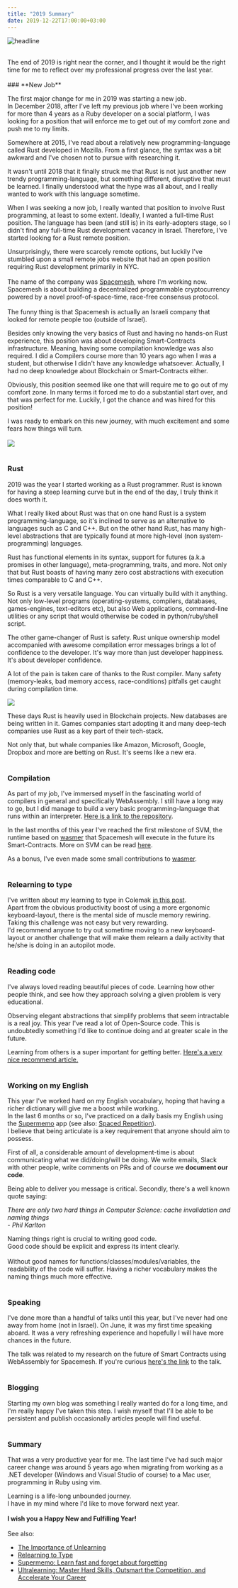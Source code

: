 ```yaml
---
title: "2019 Summary"
date: 2019-12-22T17:00:00+03:00
---
```


![headline][headline]

<br/>
The end of 2019 is right near the corner, and I thought it would be the right time for me to reflect over my professional progress over the last year.
<br/>
<br/>
### **New Job**

The first major change for me in 2019 was starting a new job.
<br/>In December 2018, after I've left my previous job where I've been working for more than 4 years as a Ruby developer on a social platform,
I was looking for a position that will enforce me to get out of my comfort zone and push me to my limits.
<br/>

Somewhere at 2015, I've read about a relatively new programming-language called Rust developed in Mozilla.
From a first glance, the syntax was a bit awkward and I've chosen not to pursue with researching it.

It wasn't until 2018 that it finally struck me that Rust is not just another new trendy programming-language, but something different, disruptive that must be learned.
I finally understood what the hype was all about, and I really wanted to work with this language sometime.

When I was seeking a now job, I really wanted that position to involve Rust programming, at least to some extent.
Ideally, I wanted a full-time Rust position.
The language has been (and still is) in its early-adopters stage,
so I didn't find any full-time Rust development vacancy in Israel.
Therefore, I've started looking for a Rust remote position.

Unsurprisingly, there were scarcely remote options, but luckily I've stumbled upon a small remote jobs website that had an open position requiring Rust development primarily in NYC.
<br/>
<br/>
The name of the company was [Spacemesh][spacemesh], where I'm working now.
Spacemesh is about building a decentralized programmable cryptocurrency powered by a novel proof-of-space-time, race-free consensus protocol.
<br/>
<br/>
The funny thing is that Spacemesh is actually an Israeli company that looked for remote people too (outside of Israel).

Besides only knowing the very basics of Rust and having no hands-on Rust experience, this position was about developing Smart-Contracts infrastructure.
Meaning, having some compilation knowledge was also required. I did a Compilers course more than 10 years ago when I was a student, but otherwise I didn't have any knowledge whatsoever.
Actually, I had no deep knowledge about Blockchain or Smart-Contracts either.

Obviously, this position seemed like one that will require me to go out of my comfort zone.
In many terms it forced me to do a substantial start over, and that was perfect for me.
Luckily, I got the chance and was hired for this position!

I was ready to embark on this new journey, with much excitement and some fears how things will turn.
<br/>
<br/>
<img src="images/comfort-zone-to-danger-zone.png"/>
<br/>
<br/>
### **Rust**

2019 was the year I started working as a Rust programmer. Rust is known for having a steep learning curve but in the end of the day, I truly think it does worth it.

What I really liked about Rust was that on one hand Rust is a system programming-language, so it's inclined to serve as an alternative to languages such as C and C++.
But on the other hand Rust, has many high-level abstractions that are typically found at more high-level (non system-programming) languages.

Rust has functional elements in its syntax, support for futures (a.k.a promises in other language), meta-programming, traits, and more.
Not only that but Rust boasts of having many zero cost abstractions with execution times comparable to C and C++.

So Rust is a very versatile language. You can virtually build with it anything. Not only low-level programs
(operating-systems, compilers, databases, games-engines, text-editors etc), but also Web applications, command-line utilities or any script that would otherwise be coded
in python/ruby/shell script.

The other game-changer of Rust is safety. Rust unique ownership model accompanied with awesome compilation error messages brings a lot of confidence to the developer.
It's way more than just developer happiness. It's about developer confidence.

A lot of the pain is taken care of thanks to the Rust compiler.
Many safety (memory-leaks, bad memory access, race-conditions) pitfalls get caught during compilation time.

<img src="images/rust-charts.png"/>

These days Rust is heavily used in Blockchain projects. New databases are being written in it. Games companies start adopting it and many deep-tech companies
use Rust as a key part of their tech-stack.

Not only that, but whale companies like Amazon, Microsoft, Google, Dropbox and more are betting on Rust. It's seems like a new era.
<br/>
<br/>
### **Compilation**
As part of my job, I've immersed myself in the fascinating world of compilers in general and specifically WebAssembly.
I still have a long way to go, but I did manage to build a very basic programming-language that runs within an interpreter.
[Here is a link to the repository][tytle-repo].

In the last months of this year I've reached the first milestone of SVM, the runtime based on [wasmer][wasmer] that Spacemesh will execute in the future
its Smart-Contracts. More on SVM can be read [here][svm-post].

As a bonus, I've even made some small contributions to [wasmer][wasmer-contrib].
<br/>
<br/>
### **Relearning to type**
I've written about my learning to type in Colemak [in this post][relearning-to-type].
<br/>Apart from the obvious productivity boost of using a more ergonomic keyboard-layout, there is the mental side
of muscle memory rewiring. Taking this challenge was not easy but very rewarding.
<br/>I'd recommend anyone to try out sometime moving to a new keyboard-layout or another challenge
that will make them relearn a daily activity that he/she is doing in an autopilot mode.
<br/>
<br/>
### **Reading code**
I've always loved reading beautiful pieces of code. Learning how other people think, and see how they approach solving a given problem is very educational.

Observing elegant abstractions that simplify problems that seem intractable is a real joy.
This year I've read a lot of Open-Source code. This is undoubtedly something I'd like to continue doing and at greater scale in the future.

Learning from others is a super important for getting better. [Here's a very nice recommend article.][ultralearning-environments]
<br/>
<br/>
### **Working on my English**
This year I've worked hard on my English vocabulary, hoping that having a richer dictionary will give me a boost while working.
<br/>In the last 6 months or so, I've practiced on a daily basis my English using the [Supermemo][supermemo] app (see also: [Spaced Repetition][spaced-repetition]).
<br/>I believe that being articulate is a key requirement that anyone should aim to possess.

First of all, a considerable amount of development-time is about communicating what we did/doing/will be doing.
We write emails, Slack with other people, write comments on PRs and of course we **document our code**.

Being able to deliver you message is critical. Secondly, there's a well known quote saying:

_There are only two hard things in Computer Science: cache invalidation and naming things_
<br/>
_- Phil Karlton_

Naming things right is crucial to writing good code.
<br/>Good code should be explicit and express its intent clearly.
<br/><br/>Without good names for functions/classes/modules/variables, the readability of the code will suffer.
Having a richer vocabulary makes the naming things much more effective.
<br/>
<br/>
### **Speaking**
I've done more than a handful of talks until this year, but I've never had one away from home (not in Israel).
On June, it was my first time speaking aboard. It was a very refreshing experience and hopefully I will have more chances in the future.

The talk was related to my research on the future of Smart Contracts using WebAssembly for Spacemesh. If you're curious [here's the link][svm-talk] to the talk.
<br/>
<br/>
### **Blogging**
Starting my own blog was something I really wanted do for a long time, and I'm really happy I've taken this step.
I wish myself that I'll be able to be persistent and publish occasionally articles people will find useful.
<br/>
<br/>
### **Summary**
That was a very productive year for me. The last time I've had such major career change was around 5 years ago when
migrating from working as a .NET developer (Windows and Visual Studio of course) to a Mac user, programming in Ruby using vim.

Learning is a life-long unbounded journey.
<br/>
I have in my mind where I'd like to move forward next year.
<br/>
<br/>
**I wish you a Happy New and Fulfilling Year!**
<br/>
<br/>
See also:

* [The Importance of Unlearning][the-importance-of-unlearning]
* [Relearning to Type][relearning-to-type]
* [Supermemo: Learn fast and forget about forgetting][supermemo]
* [Ultralearning: Master Hard Skills, Outsmart the Competition, and Accelerate Your Career][ultralearning-book]


[headline]: https://www.incimages.com/uploaded_files/image/970x450/getty_477569935_970656970450085_79639.jpg
[spacemesh]: http://spacemesh.io
[tytle-repo]: https://github.com/spacemeshos/tytle
[svm-post]: https://gryphon.dev/2019/10/06/svm/
[wasmer]: https://wasmer.io/
[wasmer-contrib]: https://github.com/wasmerio/wasmer/commits?author=YaronWittenstein
[supermemo]: https://supermemo.com
[svm-talk]: https://www.youtube.com/watch?v=mcvBXQ0SWJM
[the-importance-of-unlearning]: https://gryphon.dev/2019/06/27/the-importance-of-unlearning/
[relearning-to-type]: https://gryphon.dev/2019/10/04/relearning-to-type/
[ultralearning-environments]:  https://www.scotthyoung.com/blog/2019/01/03/ultralearning-environments/
[ultralearning-book]: https://www.amazon.com/Ultralearning-Master-Outsmart-Competition-Accelerate-ebook/dp/B07K6MF8MD
[spaced-repetition]: https://en.wikipedia.org/wiki/Spaced_repetition
[supermemo]: https://www.supermemo.com/en
